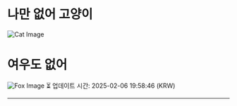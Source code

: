 
# 나만 없어 고양이

![Cat Image](https://cdn2.thecatapi.com/images/MTkxMDc1MA.gif)

# 여우도 없어
![Fox Image](https://randomfox.ca/images/57.jpg)
⏳ 업데이트 시간: 2025-02-06 19:58:46 (KRW)

---
